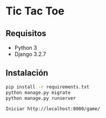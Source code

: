 # Tic Tac Toe

## Requisitos
- Python 3
- Django 3.2.7

## Instalación
```bash
pip install -r requirements.txt
python manage.py migrate
python manage.py runserver

Iniciar http://localhost:8000/game/
